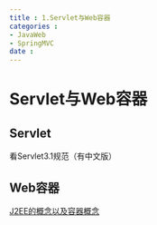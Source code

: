 ```yaml
---
title : 1.Servlet与Web容器
categories : 
- JavaWeb
- SpringMVC
date : 
---
```


# Servlet与Web容器

## Servlet

看Servlet3.1规范（有中文版）

## Web容器

[J2EE的概念以及容器概念](https://blog.csdn.net/nocol123/article/details/73149564)

